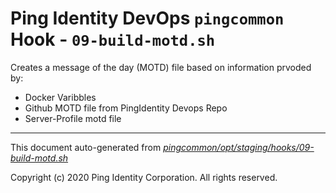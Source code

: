 
# Ping Identity DevOps `pingcommon` Hook - `09-build-motd.sh`
 Creates a message of the day (MOTD) file based on information prvoded by:
 * Docker Varibbles
 * Github MOTD file from PingIdentity Devops Repo
 * Server-Profile motd file

---
This document auto-generated from _[pingcommon/opt/staging/hooks/09-build-motd.sh](https://github.com/pingidentity/pingidentity-docker-builds/blob/master/pingcommon/opt/staging/hooks/09-build-motd.sh)_

Copyright (c) 2020 Ping Identity Corporation. All rights reserved.
